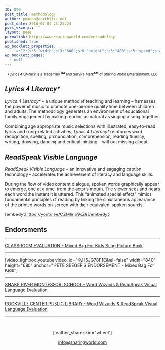 ```yaml
---
ID: 890
post_title: methodology
author: pmbenp@earthlink.net
post_date: 2016-07-04 23:25:24
post_excerpt: ""
layout: page
permalink: http://www.sharingworld.com/methodology
published: true
wp_booklet2_properties:
  - 'a:12:{s:5:"width";s:3:"600";s:6:"height";s:3:"400";s:5:"speed";s:4:"1000";s:5:"delay";s:4:"5000";s:9:"direction";s:3:"LTR";s:14:"arrows_enabled";b:0;s:20:"page_numbers_enabled";b:1;s:14:"cover_behavior";s:4:"open";s:7:"padding";s:2:"10";s:18:"thumbnails_enabled";b:0;s:13:"popup_enabled";s:0:"";s:5:"theme";s:7:"default";}'
wp_booklet2_pages:
  - null
---
```

<p style="text-align: center;"><span style="font-size: 11px;">*Lyrics 4 Literacy is a Trademark<span style="font-weight: bold;"><sup>TM</sup></span> and Service Mark<span style="font-weight: bold;"><sup>SM</sup></span> of Sharing World Entertainment, LLC</span></p>

<h2><em>Lyrics 4 Literacy*</em></h2>
<em>Lyrics 4 Literacy* </em>– a unique method of teaching and learning – harnesses the power of music to promote one-on-one quality time between children and adults. The methodology generates an environment of educational family engagement by making reading as natural as singing a song together.

Combining age appropriate music selections with illustrated, easy-to-read lyrics and song-related activities, <em>Lyrics 4 Literacy*</em> reinforces word recognition, spelling, pronunciation, comprehension, reading fluency, writing, drawing, dancing and critical thinking – without missing a beat.
<h2><em>ReadSpeak Visible Language</em></h2>
<em>ReadSpeak Visible Language</em> – an innovative and engaging caption technology – accelerates the achievement of literacy and language skills.

During the flow of video content dialogue, spoken words graphically appear to emerge, one at a time, from the actor’s mouth. The viewer sees and hears each word the instant it is uttered. This “animated special effect” mimics fundamental principles of reading by linking the simultaneous appearance of the printed words on-screen with their equivalent spoken sounds.

[embedyt]https://youtu.be/CZMlinp9oZ8[/embedyt]
<h2>Endorsments</h2>

<hr />
<p style="text-align: left;"><a href="http://www.sharingworld.com/wp-content/uploads/2016/03/Classroom-Evaluation.pdf" target="_blank">CLASSROOM EVALUATION - Mixed Bag For Kids Song Picture Book</a></p>


<hr />
<p style="text-align: left;">[video_lightbox_youtube video_id="KyH5JG78F1E&amp;rel=false" width="840" height="680" anchor=" PETE SEEGER'S ENDORSEMENT - Mixed Bag For Kids"]</p>


<hr />
<p style="text-align: left;"><a href="http://www.sharingworld.com/wp-content/uploads/2016/02/validation_snake_river.pdf" target="_blank">SNAKE RIVER MONTESSORI SCHOOL - Word Wizards &amp; ReadSpeak Visual Language Evaluation</a></p>


<hr />
<p style="text-align: left;"><a href="http://www.sharingworld.com/wp-content/uploads/2016/03/RockvilleCenterPL.pdf" rel="">ROCKVILLE CENTER PUBLIC LIBRARY - Word Wizards &amp; ReadSpeak Visual Language Evaluation</a></p>


<hr />

&nbsp;
<p style="text-align: center;">[feather_share skin="wheel"]</p>
<p style="text-align: center;"><a href="mailto:info@sharingworld.com">info@sharingworld.com</a></p>